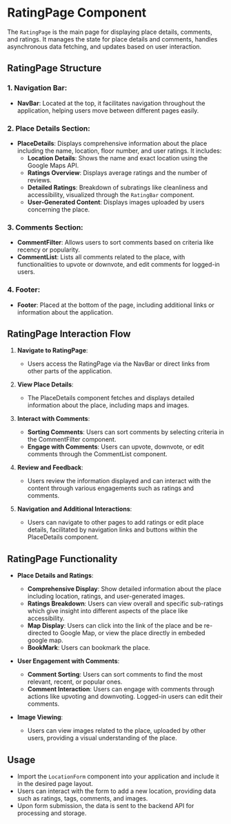 # RatingPage Component

The `RatingPage` is the main page for displaying place details, comments, and ratings. It manages the state for place details and comments, handles asynchronous data fetching, and updates based on user interaction.

## RatingPage Structure

### 1. Navigation Bar:
- **NavBar**: Located at the top, it facilitates navigation throughout the application, helping users move between different pages easily.

### 2. Place Details Section:
- **PlaceDetails**: Displays comprehensive information about the place including the name, location, floor number, and user ratings. It includes:
    - **Location Details**: Shows the name and exact location using the Google Maps API.
    - **Ratings Overview**: Displays average ratings and the number of reviews.
    - **Detailed Ratings**: Breakdown of subratings like cleanliness and accessibility, visualized through the `RatingBar` component.
    - **User-Generated Content**: Displays images uploaded by users concerning the place.

### 3. Comments Section:
- **CommentFilter**: Allows users to sort comments based on criteria like recency or popularity.
- **CommentList**: Lists all comments related to the place, with functionalities to upvote or downvote, and edit comments for logged-in users.

### 4. Footer:
- **Footer**: Placed at the bottom of the page, including additional links or information about the application.

## RatingPage Interaction Flow

1. **Navigate to RatingPage**:
    - Users access the RatingPage via the NavBar or direct links from other parts of the application.

2. **View Place Details**:
    - The PlaceDetails component fetches and displays detailed information about the place, including maps and images.

3. **Interact with Comments**:
    - **Sorting Comments**: Users can sort comments by selecting criteria in the CommentFilter component.
    - **Engage with Comments**: Users can upvote, downvote, or edit comments through the CommentList component.

4. **Review and Feedback**:
    - Users review the information displayed and can interact with the content through various engagements such as ratings and comments.

5. **Navigation and Additional Interactions**:
    - Users can navigate to other pages to add ratings or edit place details, facilitated by navigation links and buttons within the PlaceDetails component.

## RatingPage Functionality

- **Place Details and Ratings**:
    - **Comprehensive Display**: Show detailed information about the place including location, ratings, and user-generated images.
    - **Ratings Breakdown**: Users can view overall and specific sub-ratings which give insight into different aspects of the place like accessibility.
    - **Map Display**: Users can click into the link of the place and be re-directed to Google Map, or view the place directly in embeded google map.
    - **BookMark**: Users can bookmark the place.

- **User Engagement with Comments**:
    - **Comment Sorting**: Users can sort comments to find the most relevant, recent, or popular ones.
    - **Comment Interaction**: Users can engage with comments through actions like upvoting and downvoting. Logged-in users can edit their comments.

- **Image Viewing**:
    - Users can view images related to the place, uploaded by other users, providing a visual understanding of the place.


## Usage

- Import the `LocationForm` component into your application and include it in the desired page layout.
- Users can interact with the form to add a new location, providing data such as ratings, tags, comments, and images.
- Upon form submission, the data is sent to the backend API for processing and storage.
